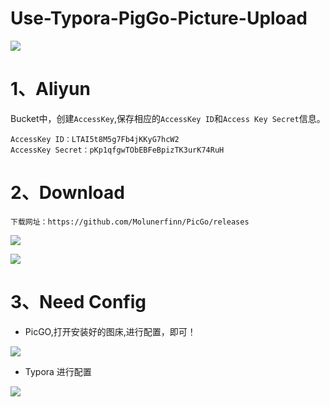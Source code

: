 # Use-Typora-PigGo-Picture-Upload

![](https://wnxbucket-001.oss-cn-guangzhou.aliyuncs.com/myblog/QQ%E6%88%AA%E5%9B%BE20211205225519.jpg)

# 1、Aliyun 

Bucket中，创建`AccessKey`,保存相应的`AccessKey ID`和`Access Key Secret`信息。

```properties
AccessKey ID：LTAI5t8M5g7Fb4jKKyG7hcW2
AccessKey Secret：pKp1qfgwTObEBFeBpizTK3urK74RuH
```

# 2、Download

```properties
下载网址：https://github.com/Molunerfinn/PicGo/releases
```

![](https://wnxbucket-001.oss-cn-guangzhou.aliyuncs.com/myblog/QQ%E6%88%AA%E5%9B%BE20211205221200.jpg)

![](https://wnxbucket-001.oss-cn-guangzhou.aliyuncs.com/myblog/QQ%E6%88%AA%E5%9B%BE20211205222326.jpg)



# 3、Need Config

- PicGO,打开安装好的图床,进行配置，即可！

![](https://wnxbucket-001.oss-cn-guangzhou.aliyuncs.com/myblog/QQ%E6%88%AA%E5%9B%BE20211205224027.jpg)

- Typora 进行配置

![](https://wnxbucket-001.oss-cn-guangzhou.aliyuncs.com/myblog/QQ%E6%88%AA%E5%9B%BE20211205224839-16387159733621.jpg)



